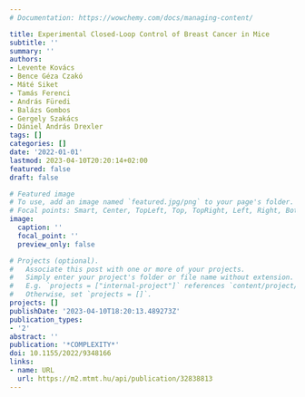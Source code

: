 ```yaml
---
# Documentation: https://wowchemy.com/docs/managing-content/

title: Experimental Closed-Loop Control of Breast Cancer in Mice
subtitle: ''
summary: ''
authors:
- Levente Kovács
- Bence Géza Czakó
- Máté Siket
- Tamás Ferenci
- András Füredi
- Balázs Gombos
- Gergely Szakács
- Dániel András Drexler
tags: []
categories: []
date: '2022-01-01'
lastmod: 2023-04-10T20:20:14+02:00
featured: false
draft: false

# Featured image
# To use, add an image named `featured.jpg/png` to your page's folder.
# Focal points: Smart, Center, TopLeft, Top, TopRight, Left, Right, BottomLeft, Bottom, BottomRight.
image:
  caption: ''
  focal_point: ''
  preview_only: false

# Projects (optional).
#   Associate this post with one or more of your projects.
#   Simply enter your project's folder or file name without extension.
#   E.g. `projects = ["internal-project"]` references `content/project/deep-learning/index.md`.
#   Otherwise, set `projects = []`.
projects: []
publishDate: '2023-04-10T18:20:13.489273Z'
publication_types:
- '2'
abstract: ''
publication: '*COMPLEXITY*'
doi: 10.1155/2022/9348166
links:
- name: URL
  url: https://m2.mtmt.hu/api/publication/32838813
---
```

